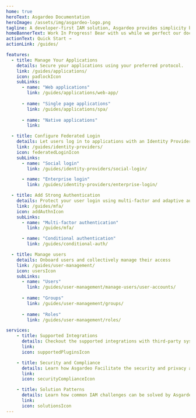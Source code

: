 ```yaml
---
home: true
heroText: Asgardeo Documentation
heroImage: /assets/img/asgardeo-logo.png
tagline: A developer-first IAM solution, Asgardeo provides simplicity by integrating easily to any application, supporting even the unique and complex requirements.
homeBannerText: Work In Progress! Bear with us while we perfect our documentation for you.
actionText: Quick Start →
actionLink: /guides/

features:
  - title: Manage Your Applications
    details: Secure your applications using your preferred protocol.
    link: /guides/applications/
    icon: padlockIcon
    subLinks:
      - name: "Web applications"
        link: /guides/applications/web-app/
          
      - name: "Single page applications"
        link: /guides/applications/spa/
      
      - name: "Native applications"
        link: 

  - title: Configure Federated Login
    details: Let users log in to applications with an Identity Provider of their choice.
    link: /guides/identity-providers/
    icon: federatedLoginIcon
    subLinks:
      - name: "Social login"
        link: /guides/identity-providers/social-login/

      - name: "Enterprise login"
        link: /guides/identity-providers/enterprise-login/

  - title: Add Strong Authentication
    details: Protect your user login using multi-factor and adaptive authentication.
    link: /guides/mfa/
    icon: addAuthnIcon
    subLinks:
      - name: "Multi-factor authentication"
        link: /guides/mfa/

      - name: "Conditional authentication"
        link: /guides/conditional-auth/

  - title: Manage users
    details: Onboard users and collectively manage their access
    link: /guides/user-management/
    icon: usersIcon
    subLinks:
      - name: "Users"
        link: /guides/user-management/manage-users/user-accounts/
      
      - name: "Groups"
        link: /guides/user-management/groups/
        
      - name: "Roles"
        link: /guides/user-management/roles/

services:
    - title: Supported Integrations
      details: Checkout the supported integrations with third-party systems to customize your identity flows.
      link:
      icon: supportedPluginsIcon

    - title: Security and Compliance
      details: Learn how Asgardeo Facilitate the security and privacy aspects of consumer identity and access management (CIAM).
      link:
      icon: securityComplianceIcon

    - title: Solution Patterns 
      details: Learn how common IAM challenges can be solved by Asgardeo and how you can meet your identity management needs.
      link:
      icon: solutionsIcon
---
```


